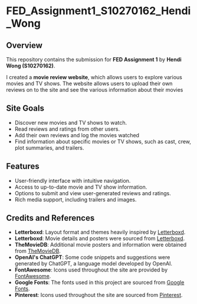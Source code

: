 # FED_Assignment1_S10270162_Hendi_Wong

## Overview
This repository contains the submission for **FED Assignment 1** by **Hendi Wong (S10270162)**. 

I created a **movie review website**, which allows users to explore various movies and TV shows. The website allows users to upload their own reviews on to the site and see the various information about their movies

## Site Goals
- Discover new movies and TV shows to watch.
- Read reviews and ratings from other users.
- Add their own reviews and log the movies watched
- Find information about specific movies or TV shows, such as cast, crew, plot summaries, and trailers.

## Features
- User-friendly interface with intuitive navigation.
- Access to up-to-date movie and TV show information.
- Options to submit and view user-generated reviews and ratings.
- Rich media support, including trailers and images.
  
## Credits and References
- **Letterboxd**: Layout format and themes heavily inspired by [Letterboxd](https://letterboxd.com/). 
- **Letterboxd**: Movie details and posters were sourced from [Letterboxd](https://letterboxd.com/).
- **TheMovieDB**: Additional movie posters and information were obtained from [TheMovieDB](https://www.themoviedb.org/).
- **OpenAI's ChatGPT**: Some code snippets and suggestions were generated by ChatGPT, a language model developed by OpenAI.
- **FontAwesome**: Icons used throughout the site are provided by [FontAwesome](https://fontawesome.com/).
- **Google Fonts**: The fonts used in this project are sourced from [Google Fonts](https://fonts.google.com/).
- **Pinterest**: Icons used throughout the site are sourced from [Pinterest](https://www.pinterest.com/).
